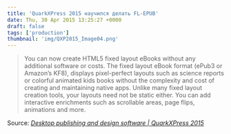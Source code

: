 ```yaml
---
title: 'QuarkXPress 2015 научился делать FL-EPUB'
date: Thu, 30 Apr 2015 13:25:27 +0000
draft: false
tags: ['production']
thumbnail: 'img/QXP2015_Image04.png'
---
```


> You can now create HTML5 fixed layout eBooks without any additional software or costs. The fixed layout eBook format (ePub3 or Amazon’s KF8), displays pixel-perfect layouts such as science reports or colorful animated kids books without the complexity and cost of creating and maintaining native apps. Unlike many fixed layout creation tools, your layouts need not be static either. You can add interactive enrichments such as scrollable areas, page flips, animations and more.

Source: _[Desktop publishing and design software | QuarkXPress 2015](http://www.quark.com/Products/QuarkXPress/)_